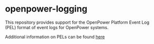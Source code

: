 # openpower-logging
This repository provides support for the OpenPower Platform Event Log (PEL)
format of event logs for OpenPower systems.

Additional information on PELs can be found [here](pels/README.md)
